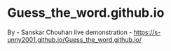 # Guess_the_word.github.io

By - Sanskar Chouhan
live demonstration - https://s-unny2001.github.io/Guess_the_word.github.io/
